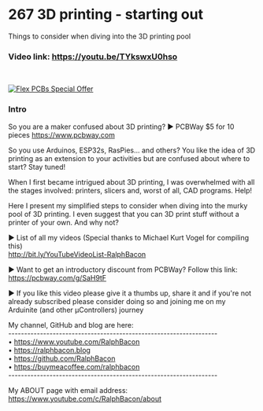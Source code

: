# 267 3D printing - starting out
Things to consider when diving into the 3D printing pool

### Video link: https://youtu.be/TYkswxU0hso  
<br>  

[![Flex PCBs Special Offer](https://user-images.githubusercontent.com/20911308/226928395-0f7add24-e5ca-4b13-a819-d330ae9f5f77.gif "PCBWay - up to 60% off Flex/Rigid PCBs")](https://pcbway.com/)  

### Intro  

So you are a maker confused about 3D printing? 
► PCBWay $5 for 10 pieces https://www.pcbway.com

So you use Arduinos, ESP32s, RasPies... and others? You like the idea of 3D printing as an extension to your activities but are confused about where to start? Stay tuned!

When I first became intrigued about 3D printing, I was overwhelmed with all the stages involved: printers, slicers and, worst of all, CAD programs. Help!

Here I present my simplified steps to consider when diving into the murky pool of 3D printing. I even suggest that you can 3D print stuff without a printer of your own. And why not?

► List of all my videos
(Special thanks to Michael Kurt Vogel for compiling this)  
http://bit.ly/YouTubeVideoList-RalphBacon

► Want to get an introductory discount from PCBWay? Follow this link:  
https://pcbway.com/g/SaH9tF  

► If you like this video please give it a thumbs up, share it and if you're not already subscribed please consider doing so and joining me on my Arduinite (and other μControllers) journey

My channel, GitHub and blog are here:  
\------------------------------------------------------------------  
• https://www.youtube.com/RalphBacon  
• https://ralphbacon.blog  
• https://github.com/RalphBacon  
• https://buymeacoffee.com/ralphbacon  
\------------------------------------------------------------------

My ABOUT page with email address: https://www.youtube.com/c/RalphBacon/about
